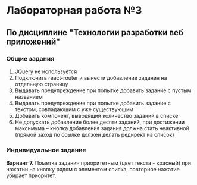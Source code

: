 # Лабораторная работа №3 #
## По дисциплине "Технологии разработки веб приложений" ##
### Общие задания ###
1.	JQuery не используется
1.	Подключить react-router и вынести добавление задания на отдельную страницу
1.	Выдавать предупреждение при попытке добавить задание с пустым названием
1.	Выдавать предупреждение при попытке добавить задание с текстом, совпадающим с уже существующим
1.	Добавить компонент, выводящий количество заданий в списке
1.	Не допускать добавление более десяти заданий, при достижении максимума – кнопка добавления задания должна стать неактивной (прямой заход по ссылке должен делать редирект на список)


### Индивидуальное задание ####
**Вариант 7.** Пометка задания приоритетным (цвет текста - красный) при нажатии на кнопку рядом с элементом списка, повторное нажатие убирает приоритет.